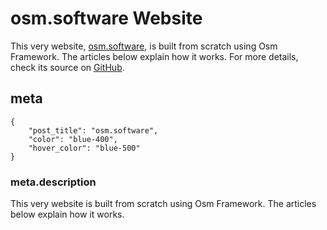 # osm.software Website

This very website, [osm.software](https://osm.software/), is built from scratch using Osm Framework. The articles below explain how it works. For more details, check its source on [GitHub](https://github.com/osmphp/osmsoftware-website).

## meta

    {
        "post_title": "osm.software",
        "color": "blue-400",
        "hover_color": "blue-500"
    }

### meta.description

This very website is built from scratch using Osm Framework. The articles below explain how it works. 
